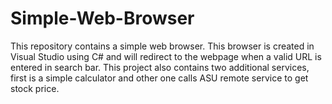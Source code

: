 # Simple-Web-Browser

This repository contains a simple web browser. This browser is created in Visual Studio using C# and will redirect to the webpage when a valid URL is entered in search bar.
This project also contains two additional services, first is a simple calculator and other one calls ASU remote service to get stock price.
